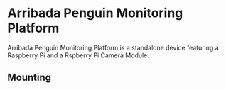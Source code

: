 # Arribada Penguin Monitoring Platform

Arribada Penguin Monitoring Platform is a standalone device featuring a Raspberry Pi and a Rspberry Pi Camera Module.


## Mounting

